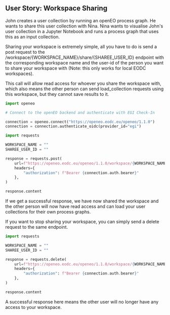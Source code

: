 ## User Story: Workspace Sharing


John creates a user collection by running an openEO process graph. He wants to share this user collection with Nina. Nina wants to visualise John's user collection in a Jupyter Notebook and runs a process graph that uses this as an input collection.

Sharing your workspace is extremely simple, all you have to do is send a post request to the /workspace/{WORKSPACE_NAME}/share/{SHAREE_USER_ID} endpoint with the corresponding workspace name and the user-id of the person you want to share your workspace with (Note: this only works for local EODC workspaces).

This call will allow read access for whoever you share the workspace with, which also means the other person can send load_collection requests using this workspace, but they cannot save results to it.


```python
import openeo

# Connect to the openEO backend and authenticate with EGI Check-In

connection = openeo.connect("https://openeo.eodc.eu/openeo/1.1.0")
connection = connection.authenticate_oidc(provider_id="egi")
```


```python
import requests

WORKSPACE_NAME = ""
SHAREE_USER_ID = ""

response = requests.post(
    url=f"https://openeo.eodc.eu/openeo/1.1.0/workspace/{WORKSPACE_NAME}/share/{SHAREE_USER_ID}",
    headers={
        "authorization": f"Bearer {connection.auth.bearer}"
    },
)

response.content
```

If we get a successful response, we have now shared the workspace and the other person will now have read access and can load your user collections for their own process graphs.

If you want to stop sharing your workspace, you can simply send a delete request to the same endpoint.


```python
import requests

WORKSPACE_NAME = ""
SHAREE_USER_ID = ""

response = requests.delete(
    url=f"https://openeo.eodc.eu/openeo/1.1.0/workspace/{WORKSPACE_NAME}/share/{SHAREE_USER_ID}",
    headers={
        "authorization": f"Bearer {connection.auth.bearer}"
    },
)

response.content
```

A successful response here means the other user will no longer have any access to your workspace.
